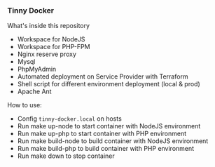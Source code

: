 ### Tinny Docker

What's inside this repository

- Workspace for NodeJS
- Workspace for PHP-FPM
- Nginx reserve proxy
- Mysql
- PhpMyAdmin
- Automated deployment on Service Provider with Terraform
- Shell script for different environment deployment (local & prod)
- Apache Ant

How to use:

- Config `tinny-docker.local` on hosts
- Run make up-node to start container with NodeJS environment
- Run make up-php to start container with PHP environment
- Run make build-node to build container with NodeJS environment
- Run make build-php to build container with PHP environment
- Run make down to stop container